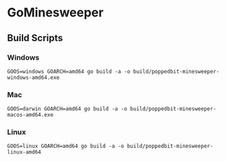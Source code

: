 # GoMinesweeper

## Build Scripts

### Windows

`GOOS=windows GOARCH=amd64 go build -a -o build/poppedbit-minesweeper-windows-amd64.exe`

### Mac

`GOOS=darwin GOARCH=amd64 go build -a -o build/poppedbit-minesweeper-macos-amd64.exe`

### Linux

`GOOS=linux GOARCH=amd64 go build -a -o build/poppedbit-minesweeper-linux-amd64`